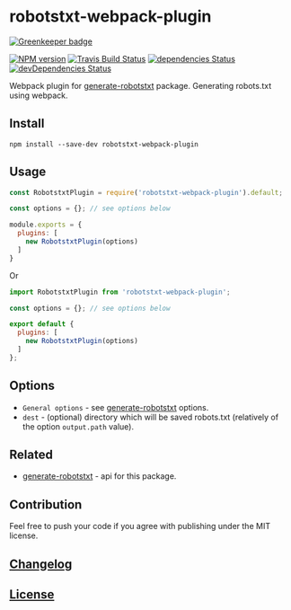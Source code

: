 # robotstxt-webpack-plugin

[![Greenkeeper badge](https://badges.greenkeeper.io/itgalaxy/robotstxt-webpack-plugin.svg)](https://greenkeeper.io/)

[![NPM version](https://img.shields.io/npm/v/robotstxt-webpack-plugin.svg)](https://www.npmjs.org/package/robotstxt-webpack-plugin) 
[![Travis Build Status](https://img.shields.io/travis/itgalaxy/robotstxt-webpack-plugin/master.svg?label=build)](https://travis-ci.org/itgalaxy/robotstxt-webpack-plugin) 
[![dependencies Status](https://david-dm.org/itgalaxy/robotstxt-webpack-plugin/status.svg)](https://david-dm.org/itgalaxy/robotstxt-webpack-plugin) 
[![devDependencies Status](https://david-dm.org/itgalaxy/robotstxt-webpack-plugin/dev-status.svg)](https://david-dm.org/itgalaxy/robotstxt-webpack-plugin?type=dev)

Webpack plugin for [generate-robotstxt](https://github.com/itgalaxy/generate-robotstxt/) package. 
Generating robots.txt using webpack.

## Install

```shell
npm install --save-dev robotstxt-webpack-plugin
```

## Usage

```js
const RobotstxtPlugin = require('robotstxt-webpack-plugin').default;

const options = {}; // see options below

module.exports = {
  plugins: [
    new RobotstxtPlugin(options)
  ]
}
```

Or

```js
import RobotstxtPlugin from 'robotstxt-webpack-plugin';

const options = {}; // see options below

export default {
  plugins: [
    new RobotstxtPlugin(options)
  ]
};
```

## Options

-   `General options` - see [generate-robotstxt](https://github.com/itgalaxy/generate-robotstxt) options.
-   `dest` - (optional) directory which will be saved robots.txt (relatively of the option `output.path` value).

## Related

-   [generate-robotstxt](https://github.com/itgalaxy/generate-robotstxt) - api for this package.

## Contribution

Feel free to push your code if you agree with publishing under the MIT license.

## [Changelog](CHANGELOG.md)

## [License](LICENSE)
